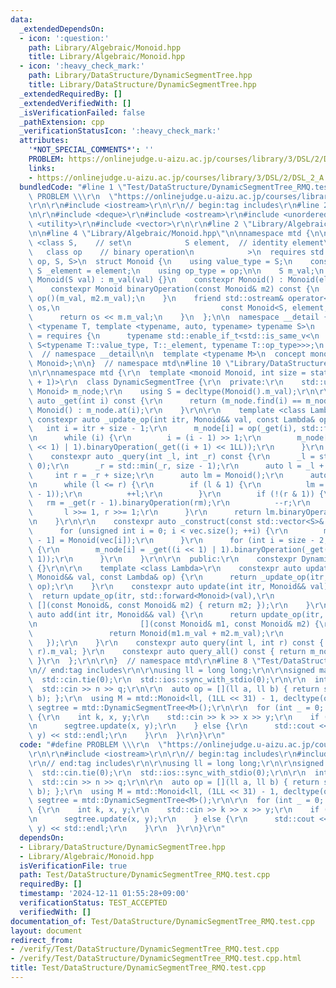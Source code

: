 ```yaml
---
data:
  _extendedDependsOn:
  - icon: ':question:'
    path: Library/Algebraic/Monoid.hpp
    title: Library/Algebraic/Monoid.hpp
  - icon: ':heavy_check_mark:'
    path: Library/DataStructure/DynamicSegmentTree.hpp
    title: Library/DataStructure/DynamicSegmentTree.hpp
  _extendedRequiredBy: []
  _extendedVerifiedWith: []
  _isVerificationFailed: false
  _pathExtension: cpp
  _verificationStatusIcon: ':heavy_check_mark:'
  attributes:
    '*NOT_SPECIAL_COMMENTS*': ''
    PROBLEM: https://onlinejudge.u-aizu.ac.jp/courses/library/3/DSL/2/DSL_2_A
    links:
    - https://onlinejudge.u-aizu.ac.jp/courses/library/3/DSL/2/DSL_2_A
  bundledCode: "#line 1 \"Test/DataStructure/DynamicSegmentTree_RMQ.test.cpp\"\n#define\
    \ PROBLEM \\\r\n  \"https://onlinejudge.u-aizu.ac.jp/courses/library/3/DSL/2/DSL_2_A\"\
    \r\n\r\n#include <iostream>\r\n\r\n// begin:tag includes\r\n#line 2 \"Library/DataStructure/DynamicSegmentTree.hpp\"\
    \n\r\n#include <deque>\r\n#include <ostream>\r\n#include <unordered_map>\r\n#include\
    \ <utility>\r\n#include <vector>\r\n\r\n#line 2 \"Library/Algebraic/Monoid.hpp\"\
    \n\n#line 4 \"Library/Algebraic/Monoid.hpp\"\n\nnamespace mtd {\n\n  template\
    \ <class S,    // set\n            S element,  // identity element\n         \
    \   class op    // binary operation\n            >\n  requires std::is_invocable_r_v<S,\
    \ op, S, S>\n  struct Monoid {\n    using value_type = S;\n    constexpr static\
    \ S _element = element;\n    using op_type = op;\n\n    S m_val;\n    constexpr\
    \ Monoid(S val) : m_val(val) {}\n    constexpr Monoid() : Monoid(element) {}\n\
    \    constexpr Monoid binaryOperation(const Monoid& m2) const {\n      return\
    \ op()(m_val, m2.m_val);\n    }\n    friend std::ostream& operator<<(std::ostream&\
    \ os,\n                                    const Monoid<S, element, op>& m) {\n\
    \      return os << m.m_val;\n    }\n  };\n\n  namespace __detail {\n    template\
    \ <typename T, template <typename, auto, typename> typename S>\n    concept is_specialization_of\
    \ = requires {\n      typename std::enable_if_t<std::is_same_v<\n          T,\
    \ S<typename T::value_type, T::_element, typename T::op_type>>>;\n    };\n  }\
    \  // namespace __detail\n\n  template <typename M>\n  concept monoid = __detail::is_specialization_of<M,\
    \ Monoid>;\n\n}  // namespace mtd\n#line 10 \"Library/DataStructure/DynamicSegmentTree.hpp\"\
    \n\r\nnamespace mtd {\r\n  template <monoid Monoid, int size = static_cast<int>(1e9\
    \ + 1)>\r\n  class DynamicSegmentTree {\r\n  private:\r\n    std::unordered_map<int,\
    \ Monoid> m_node;\r\n    using S = decltype(Monoid().m_val);\r\n\r\n    constexpr\
    \ auto _get(int i) const {\r\n      return (m_node.find(i) == m_node.end()) ?\
    \ Monoid() : m_node.at(i);\r\n    }\r\n\r\n    template <class Lambda>\r\n   \
    \ constexpr auto _update_op(int itr, Monoid&& val, const Lambda& op) {\r\n   \
    \   int i = itr + size - 1;\r\n      m_node[i] = op(_get(i), std::forward<decltype(val)>(val));\r\
    \n      while (i) {\r\n        i = (i - 1) >> 1;\r\n        m_node[i] = _get((i\
    \ << 1) | 1).binaryOperation(_get((i + 1) << 1LL));\r\n      }\r\n    }\r\n\r\n\
    \    constexpr auto _query(int _l, int _r) const {\r\n      _l = std::max(_l,\
    \ 0);\r\n      _r = std::min(_r, size - 1);\r\n      auto l = _l + size;\r\n \
    \     int r = _r + size;\r\n      auto lm = Monoid();\r\n      auto rm = Monoid();\r\
    \n      while (l <= r) {\r\n        if (l & 1) {\r\n          lm = lm.binaryOperation(_get(l\
    \ - 1));\r\n          ++l;\r\n        }\r\n        if (!(r & 1)) {\r\n       \
    \   rm = _get(r - 1).binaryOperation(rm);\r\n          --r;\r\n        }\r\n \
    \       l >>= 1, r >>= 1;\r\n      }\r\n      return lm.binaryOperation(rm);\r\
    \n    }\r\n\r\n    constexpr auto _construct(const std::vector<S>& vec) {\r\n\
    \      for (unsigned int i = 0; i < vec.size(); ++i) {\r\n        m_node[i + size\
    \ - 1] = Monoid(vec[i]);\r\n      }\r\n      for (int i = size - 2; i >= 0; --i)\
    \ {\r\n        m_node[i] = _get((i << 1) | 1).binaryOperation(_get((i + 1) <<\
    \ 1));\r\n      }\r\n    }\r\n\r\n  public:\r\n    constexpr DynamicSegmentTree()\
    \ {}\r\n\r\n    template <class Lambda>\r\n    constexpr auto update_op(int itr,\
    \ Monoid&& val, const Lambda& op) {\r\n      return _update_op(itr, std::forward<Monoid>(val),\
    \ op);\r\n    }\r\n    constexpr auto update(int itr, Monoid&& val) {\r\n    \
    \  return update_op(itr, std::forward<Monoid>(val),\r\n                      \
    \ [](const Monoid&, const Monoid& m2) { return m2; });\r\n    }\r\n    constexpr\
    \ auto add(int itr, Monoid&& val) {\r\n      return update_op(itr, std::forward<Monoid>(val),\r\
    \n                       [](const Monoid& m1, const Monoid& m2) {\r\n        \
    \                 return Monoid(m1.m_val + m2.m_val);\r\n                    \
    \   });\r\n    }\r\n    constexpr auto query(int l, int r) const { return _query(l,\
    \ r).m_val; }\r\n    constexpr auto query_all() const { return m_node[0].m_val;\
    \ }\r\n  };\r\n\r\n}  // namespace mtd\r\n#line 8 \"Test/DataStructure/DynamicSegmentTree_RMQ.test.cpp\"\
    \n// end:tag includes\r\n\r\nusing ll = long long;\r\n\r\nsigned main() {\r\n\
    \  std::cin.tie(0);\r\n  std::ios::sync_with_stdio(0);\r\n\r\n  int n, q;\r\n\
    \  std::cin >> n >> q;\r\n\r\n  auto op = [](ll a, ll b) { return std::min(a,\
    \ b); };\r\n  using M = mtd::Monoid<ll, (1LL << 31) - 1, decltype(op)>;\r\n  auto\
    \ segtree = mtd::DynamicSegmentTree<M>();\r\n\r\n  for (int _ = 0; _ < q; ++_)\
    \ {\r\n    int k, x, y;\r\n    std::cin >> k >> x >> y;\r\n    if (k == 0) {\r\
    \n      segtree.update(x, y);\r\n    } else {\r\n      std::cout << segtree.query(x,\
    \ y) << std::endl;\r\n    }\r\n  }\r\n}\r\n"
  code: "#define PROBLEM \\\r\n  \"https://onlinejudge.u-aizu.ac.jp/courses/library/3/DSL/2/DSL_2_A\"\
    \r\n\r\n#include <iostream>\r\n\r\n// begin:tag includes\r\n#include \"./../../Library/DataStructure/DynamicSegmentTree.hpp\"\
    \r\n// end:tag includes\r\n\r\nusing ll = long long;\r\n\r\nsigned main() {\r\n\
    \  std::cin.tie(0);\r\n  std::ios::sync_with_stdio(0);\r\n\r\n  int n, q;\r\n\
    \  std::cin >> n >> q;\r\n\r\n  auto op = [](ll a, ll b) { return std::min(a,\
    \ b); };\r\n  using M = mtd::Monoid<ll, (1LL << 31) - 1, decltype(op)>;\r\n  auto\
    \ segtree = mtd::DynamicSegmentTree<M>();\r\n\r\n  for (int _ = 0; _ < q; ++_)\
    \ {\r\n    int k, x, y;\r\n    std::cin >> k >> x >> y;\r\n    if (k == 0) {\r\
    \n      segtree.update(x, y);\r\n    } else {\r\n      std::cout << segtree.query(x,\
    \ y) << std::endl;\r\n    }\r\n  }\r\n}\r\n"
  dependsOn:
  - Library/DataStructure/DynamicSegmentTree.hpp
  - Library/Algebraic/Monoid.hpp
  isVerificationFile: true
  path: Test/DataStructure/DynamicSegmentTree_RMQ.test.cpp
  requiredBy: []
  timestamp: '2024-12-11 01:55:28+09:00'
  verificationStatus: TEST_ACCEPTED
  verifiedWith: []
documentation_of: Test/DataStructure/DynamicSegmentTree_RMQ.test.cpp
layout: document
redirect_from:
- /verify/Test/DataStructure/DynamicSegmentTree_RMQ.test.cpp
- /verify/Test/DataStructure/DynamicSegmentTree_RMQ.test.cpp.html
title: Test/DataStructure/DynamicSegmentTree_RMQ.test.cpp
---
```

